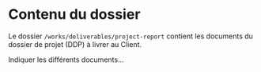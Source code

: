 # Contenu du dossier

Le dossier `/works/deliverables/project-report` contient les documents du dossier de projet (DDP) à livrer au Client.

Indiquer les différents documents...

